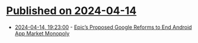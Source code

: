 # [Published on 2024-04-14](index.md)

* [2024-04-14, 19:23:00](https://soylentnews.org/article.pl?sid=24/04/14/0251223&from=rss) - [Epic’s Proposed Google Reforms to End Android App Market Monopoly](https://soylentnews.org/article.pl?sid=24/04/14/0251223&from=rss)
